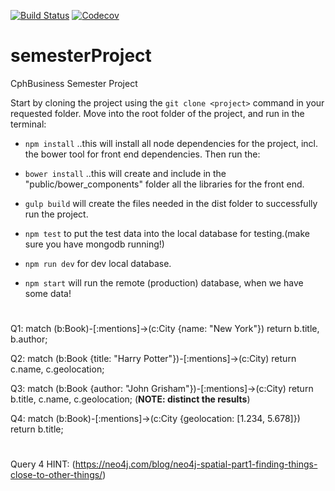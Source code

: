 
[![Build Status](https://travis-ci.org/AwesomeTeamCph/semesterProject.svg?branch=master)](https://travis-ci.org/AwesomeTeamCph/semesterProject)
[![Codecov](https://img.shields.io/codecov/c/github/AwesomeTeamCph/semesterProject.svg?style=flat)]()
# semesterProject
CphBusiness Semester Project

Start by cloning the project using the `git clone <project>` command in your requested folder.
Move into the root folder of the project, and run in the terminal:

- `npm install`
..this will install all node dependencies for the project, incl. the bower tool for front end dependencies. Then run the:
- `bower install`
..this will create and include in the "public/bower_components" folder all the libraries for the front end.
- `gulp build` will create the files needed in the dist folder to successfully run the project.

- `npm test` to put the test data into the local database for testing.(make sure you have mongodb running!)
- `npm run dev` for dev local database.
- `npm start`  will run the remote (production) database, when we have some data!

#
Q1: match (b:Book)-[:mentions]->(c:City {name: "New York"}) return b.title, b.author;

Q2: match (b:Book {title: "Harry Potter"})-[:mentions]->(c:City) return c.name, c.geolocation;

Q3: match (b:Book {author: "John Grisham"})-[:mentions]->(c:City) return b.title, c.name, c.geolocation; (**NOTE: distinct the results**)

Q4: match (b:Book)-[:mentions]->(c:City {geolocation: [1.234, 5.678]}) return b.title;
#
Query 4 HINT: (https://neo4j.com/blog/neo4j-spatial-part1-finding-things-close-to-other-things/)
